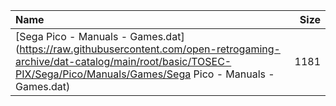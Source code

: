 |Name|Size|
|:---|---:|
|[Sega Pico - Manuals - Games.dat](https://raw.githubusercontent.com/open-retrogaming-archive/dat-catalog/main/root/basic/TOSEC-PIX/Sega/Pico/Manuals/Games/Sega Pico - Manuals - Games.dat)|1181|
